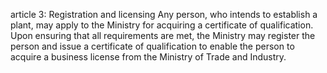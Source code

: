 article 3: Registration and licensing
Any person, who intends to establish a plant, may apply to the Ministry for acquiring a certificate of qualification. Upon ensuring that all requirements are met, the Ministry may register the person and issue a certificate of qualification to enable the person to acquire a business license from the Ministry of Trade and Industry.
<ul>
</ul>